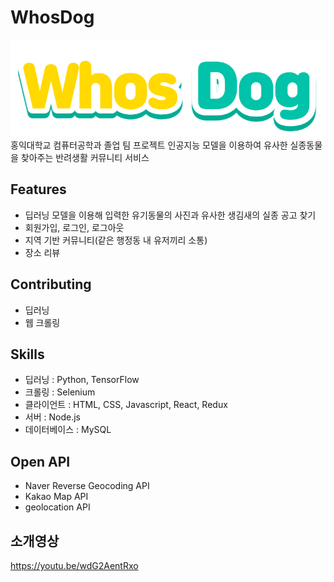 # WhosDog
![로고](/client/public/Images/whosdog_title.png)  
홍익대학교 컴퓨터공학과 졸업 팀 프로젝트
인공지능 모델을 이용하여 유사한 실종동물을 찾아주는 반려생활 커뮤니티 서비스

## Features
* 딥러닝 모델을 이용해 입력한 유기동물의 사진과 유사한 생김새의 실종 공고 찾기
* 회원가입, 로그인, 로그아웃
* 지역 기반 커뮤니티(같은 행정동 내 유저끼리 소통)
* 장소 리뷰

## Contributing
* 딥러닝
* 웹 크롤링

## Skills
* 딥러닝 : Python, TensorFlow
* 크롤링 : Selenium
* 클라이언트 : HTML, CSS, Javascript, React, Redux
* 서버 : Node.js
* 데이터베이스 : MySQL

## Open API
* Naver Reverse Geocoding API
* Kakao Map API
* geolocation API

## 소개영상
https://youtu.be/wdG2AentRxo